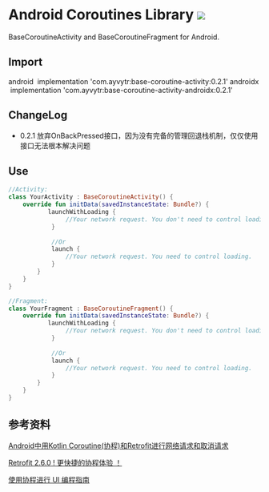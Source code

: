 # Android Coroutines Library  [![](https://img.shields.io/badge/jCenter-0.2.1-red.svg)](https://bintray.com/ayvytr/maven/base-coroutine-activity/_latestVersion)


BaseCoroutineActivity and BaseCoroutineFragment for Android.

## Import

android
​	implementation 'com.ayvytr:base-coroutine-activity:0.2.1'
androidx
​	implementation 'com.ayvytr:base-coroutine-activity-androidx:0.2.1'

## ChangeLog
* 0.2.1
    放弃OnBackPressed接口，因为没有完备的管理回退栈机制，仅仅使用接口无法根本解决问题

## Use

```kotlin
//Activity:
class YourActivity : BaseCoroutineActivity() {
	override fun initData(savedInstanceState: Bundle?) {
		   launchWithLoading {
            	//Your network request. You don't need to control loading.
            }
            
            //Or
            launch {
            	//Your network request. You need to control loading.
            }
        }
	}
}

```



```kotlin
//Fragment:
class YourFragment : BaseCoroutineFragment() {
	override fun initData(savedInstanceState: Bundle?) {
		   launchWithLoading {
            	//Your network request. You don't need to control loading.
            }
            
            //Or
            launch {
            	//Your network request. You need to control loading.
            }
        }
	}
}

```






## 参考资料

[Android中用Kotlin Coroutine(协程)和Retrofit进行网络请求和取消请求](https://blog.csdn.net/huyongl1989/article/details/89456753)

[Retrofit 2.6.0 ! 更快捷的协程体验 ！](https://blog.csdn.net/sunluyao_/article/details/92799767)

[使用协程进行 UI 编程指南](https://github.com/hltj/kotlinx.coroutines-cn/blob/master/ui/coroutines-guide-ui.md)



